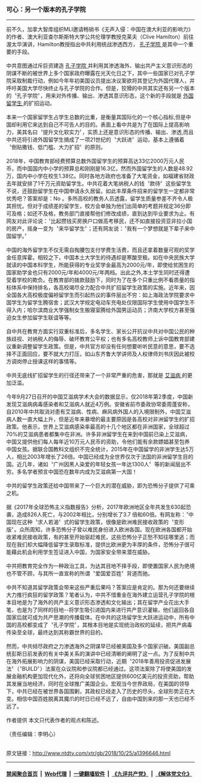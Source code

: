 ### 可心：另一个版本的孔子学院
------------------------

<div class="wysiwyg">
 前不久，加拿大智库组织MLI邀请畅销书《无声入侵：中国在澳大利亚的影响力》的作者、澳大利亚查尔斯斯特大学公共伦理学教授克莱夫（Clive Hamilton）前往渥太华演讲，Hamilton教授指出中共利用统战渗透西方，
 <a href="http://www.ntdtv.com/xtr/gb/articlelistbytag_孔子学院.html" target="_blank">
  孔子学院
 </a>
 是其中一个重要的手段。
 <br/>
 <br/>
 中共意图通过斥巨资建造
 <a href="http://www.ntdtv.com/xtr/gb/articlelistbytag_孔子学院.html" target="_blank">
  孔子学院
 </a>
 并利用其渗透海外、输出共产主义意识形态的阴谋不断的被世界上多个国家政府曝露在光天化日之下，其中一些国家已对孔子学院采取制裁行动，例如今年年初美国议员提出决议案欲将其登记为外国代理人，并呼吁美国大学尽快终止与孔子学院的合作。但是，狡猾的中共其实还有另一个版本的〝孔子学院〞，用来对外传播、输出、渗透其意识形态，这个新的手段就是
 <a href="http://www.ntdtv.com/xtr/gb/articlelistbytag_外国留学生.html" target="_blank">
  外国留学生
 </a>
 的扩招运动。
 <br/>
 <br/>
 本来一个国家留学生占学生总数的比重，是衡量其国际化的一个核心指标,但是中国却利用它来达到自己不可告人的目的。表面上看中共是为了在国际上提高影响力，美其名曰〝提升文化软实力〞，实质上还是意识形态的传播、输出、渗透,而且中共还将引进外国留学生搞成了一项21世纪的〝大跃进〞运动，基本上遵循着〝倒贴撒钱、低门槛、大力扩招〞的原则。
 <br/>
 <br/>
 2018年，中国教育部经费预算总数外国留学生的预算高达33亿2000万元人民币，而中国国内中小学的预算总和刚刚是16.3亿，然而外国留学生的人数是48.92万，国内中小学在校生1.38亿。同时各地方政府也准备了大笔资金，如福建省财政去年就安排了1千万元资助留学生。中共花着大笔纳税人的钱〝款待〞这些留学生不说，还鼓励留学生在中国申请永久居留。如此丰厚条件招来的留学生一定都非常优秀吧？答案却是：No 。多所高校的教务人员透露，留学生质量参差不齐令人极其担忧。但对于成绩差的留学生，校方会单独为他们出简单的考题并规定36分即可及格；如还不及格，教务部门直接帮他们修改成绩，直到达到毕业要求为止。有网友对此评论说：〝比起攒钱买房换户口做高考移民，还不如直接投资亚非拉小国的房产，摇身一变为〝来华留学生〞；还有网友说：〝我有一个梦想就是下辈子来中国留学。〞
 <br/>
 <br/>
 中国的海外留学生不仅无需自掏腰包支付学费生活费，而且还拿着数量可观的奖学金任意挥霍。相较之下，中国本土大学生的待遇却是寒酸至极。如在中央民族大学就读的中国本科学生，所能获得的专业奖学金最高为2000元/年，即使给贫困生的国家助学金也只有2000元/年和4000元/年两档。出此之外,本土学生同时还得遭受着学校的欺负。在教育部的拨款鼓励下，同时为了在多个只重比例不看质量的指标体系中保持排名，各高校竭尽全力配合中共扩招留学生政策的实施。近年来，因全国各大高校极度偏袒留学生而引起热议的事件层出不穷：如上海政法学院要求中国学生为留学生腾宿舍；武汉大学规定电动车充电处仅限国际学生使用中国学生不得入内；哈尔滨商业大学强制女生搬寝室腾给外国男运动员；济南大学校方甚至强迫女生参加留学生联谊等等。
 <br/>
 <br/>
 自中共在教育方面实行双重标准后，多名学生、家长公开抗议中共对中国公民的种族歧视、对纳税人的侮辱、破坏教育公平权；也有多名高校教师上诉中国教育部建议重新调整留学生政策。但是，中共官方却没有任何想要听听民意的意思，要不选择不正面回应，要不就大力打压，如山东齐鲁大学讲师及人权律师刘书庆因此被校方调岗停止授课这样的事情等。
 <br/>
 <br/>
 中共无底线扩招留学生的行径还带来了一个非常严重的危害，那就是
 <a href="http://www.ntdtv.com/xtr/gb/articlelistbytag_艾滋病.html" target="_blank">
  艾滋病
 </a>
 的更加泛滥。
 <br/>
 <br/>
 今年9月27日召开的中国艾滋病学术大会的数据显示，仅2018年第2季度，中国新发现艾滋病病毒感染者和艾滋病人就近4万例。安徽省前市委政协常委周蓬安称，自2010年中共取消对患有艾滋病、性病、麻风病外国人的入境限制外，中国艾滋病人数一直大幅上升，但是近年来暴增的最主要原因是各高校对非洲留学生的扩招政策。他表示，世界上艾滋病感染率最高的十几个地区都在非洲国家，全球超过70%的艾滋病患者都集中在非洲。许多非洲留学生在来到中国前已染上艾滋病，中国又提供他们每人每年近10万元人民币的资助，令他们能有余款嫖娼甚至包养中国女孩。据联合国教科文组织不完全统计，2015年在中国留学的非洲学生达5万人，相比2003年增长了26倍。中国已经成为全世界仅次于法国的非洲留学生目的国。近几年，诸如〝广州因黑人染爱的年轻女孩一年达1300人〞等的新闻层出不穷。多名学者预言中国恐在数年内成为艾滋病第一大国！
 <br/>
 <br/>
 中共的留学生政策还给中国带来了一个巨大的潜在威胁，即为恐怖分子提供了可乘之机。
 <br/>
 <br/>
 据《2017年全球恐怖主义指数报告》分析，2017年欧洲地区全年共发生630起恐袭，造成826人死亡，与2002年相比，分别增长了3.7 倍和60倍。有网友称：〝中国现在这种〝求人若渴〞式的留学生政策，很像是欧洲难民接收政策的〝变形版〞。众所周知，许多恐怖分子曾以难民身份进入欧洲各国。现在欧洲各国都开始收紧难民接收政策，有的甚至开始驱赶难民，这些恐怖分子正愁不知往哪里逃；而现在我们却大幅降低留学生录取标准，提供比欧洲更为丰厚的条件，恐怖分子很可能藉此机会利用学生签证进入中国，为国家安全带来潜在威胁。
 <br/>
 <br/>
 中共把教育完全作为一种政治工具，为达其目地不择手段，即使置国家人民为绝境也不管不顾，与其所一直宣称的所谓〝爱国爱百姓〞背道而驰。
 <br/>
 <br/>
 中共不知道其留学政策会带来这些严重后果吗？答案应是肯定的。那为何还要继续大力推行疯狂的留学政策？笔者认为，中共不惜重金在海外建立运营孔子学院的根本目地是为了海外的共产主义意识形态渗透和文化输出；其在留学产业花出大手笔，也是为了同样的目地--将学生吸引进国内来进行共产意识灌输，他们返回各自国家后就可成为共产思潮的传播载体。在中共的这场留学生大跃进运动中，所有中国的高校都变成了〝孔子学院〞，其根本目地是实现统治政权的延续，把共产病毒传染至全球，最终达到其称霸世界的目的。
 <br/>
 <br/>
 然而，中共倾尽政府之力渗透海外之阴谋早已经被美国及多个国家识破。美国副总统彭斯日前发表的有关中美关系的演讲中已经清晰的阐明了这一点。为了反制中共在海外拓展影响力的阴谋，美国已经采取行动，近期〝2018年善用投资促进发展法〞（〝BUILD〞）法案在众议院和参议院都已经通过。这项法案除了将使美国的发展金融机构更加现代化外，还将向全球贫困地区提供600亿美元的投资资助，帮助其发展当地经济，同时在全球推广美国企业。宏观当今世界政局，在美国的领导下，中共已经在被世界各国围剿，其政权已经走入了历史的尽头，全球形势正在大变。相信中国百姓脱离其魔爪的时日已经不远了，自由中国到来的那一天也已经不远了。
 <br/>
 <br/>
 作者提供 本文只代表作者的观点和陈述。
 <br/>
 <br/>
 （责任编辑：李明心）
</div>

<br/>原文链接：http://www.ntdtv.com/xtr/gb/2018/10/25/a1396646.html


------------------------
#### [禁闻聚合首页](https://github.com/gfw-breaker/banned-news/blob/master/README.md) &nbsp;|&nbsp; [Web代理](https://github.com/gfw-breaker/open-proxy/blob/master/README.md) &nbsp;|&nbsp; [一键翻墙软件](https://github.com/gfw-breaker/nogfw/blob/master/README.md) &nbsp;|&nbsp; [《九评共产党》](https://github.com/gfw-breaker/9ping.md/blob/master/README.md#九评之一评共产党是什么) &nbsp;|&nbsp; [《解体党文化》](https://github.com/gfw-breaker/jtdwh.md/blob/master/README.md#绪论)